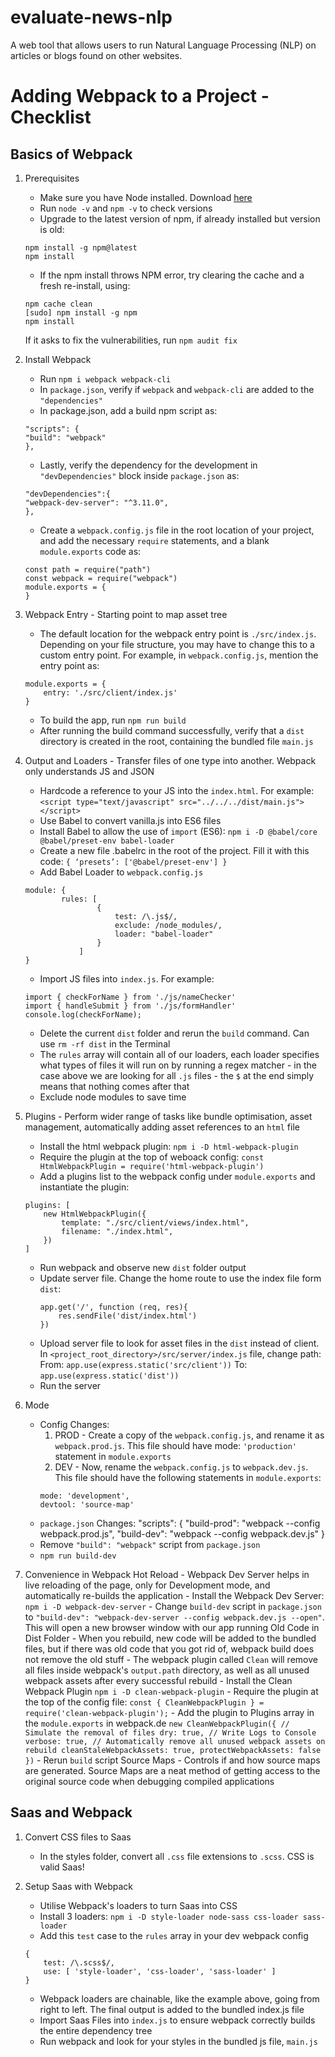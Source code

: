 # evaluate-news-nlp
A web tool that allows users to run Natural Language Processing (NLP) on articles or blogs found on other websites.

# Adding Webpack to a Project - Checklist

## Basics of Webpack

1. Prerequisites
    - Make sure you have Node installed. Download [here](https://nodejs.org/en/download/)
    - Run `node -v` and `npm -v` to check versions
    - Upgrade to the latest version of npm, if already installed but version is old:
    ```
    npm install -g npm@latest
    npm install
    ```
    - If the npm install throws NPM error, try clearing the cache and a fresh re-install, using:
    ```
    npm cache clean 
    [sudo] npm install -g npm 
    npm install
    ```
    If it asks to fix the vulnerabilities, run `npm audit fix`

2. Install Webpack
    - Run `npm i webpack webpack-cli`
    - In `package.json`, verify if `webpack` and `webpack-cli` are added to the `"dependencies"`
    - In package.json, add a build npm script as:
    ```
    "scripts": {
    "build": "webpack"
    },
    ```
    - Lastly, verify the dependency for the development in `"devDependencies"` block inside `package.json` as:
    ```
    "devDependencies":{
    "webpack-dev-server": "^3.11.0",
    },
    ```
    - Create a `webpack.config.js` file in the root location of your project, and add the necessary `require` statements, and a blank `module.exports` code as:
    ```
    const path = require("path")
    const webpack = require("webpack")
    module.exports = {
    }
    ```

3. Webpack Entry - Starting point to map asset tree
    - The default location for the webpack entry point is `./src/index.js`. Depending on your file structure, you may have to change this to a custom entry point. For example, in `webpack.config.js`, mention the entry point as:
    ```
    module.exports = {
        entry: './src/client/index.js'
    }
    ```
    - To build the app, run `npm run build`
    - After running the build command successfully, verify that a `dist` directory is created in the root, containing the bundled file `main.js`

4. Output and Loaders - Transfer files of one type into another. Webpack only understands JS and JSON
    - Hardcode a reference to your JS into the `index.html`. For example: `<script type="text/javascript" src="../../../dist/main.js"></script>`
    - Use Babel to convert vanilla.js into ES6 files
    - Install Babel to allow the use of `import` (ES6):
    `npm i -D @babel/core @babel/preset-env babel-loader`
    - Create a new file .babelrc in the root of the project. Fill it with this code:
    `{ ‘presets’: ['@babel/preset-env'] }`
    - Add Babel Loader to `webpack.config.js`
    ```
    module: {
            rules: [
                    {
                        test: /\.js$/,
                        exclude: /node_modules/,
                        loader: "babel-loader"
                    }
                ]
    }
    ```
    - Import JS files into `index.js`. For example:
    ```
    import { checkForName } from './js/nameChecker'
    import { handleSubmit } from './js/formHandler'
    console.log(checkForName);
    ```
    - Delete the current `dist` folder and rerun the `build` command. Can use `rm -rf dist` in the Terminal
    - The `rules` array will contain all of our loaders, each loader specifies what types of files it will run on by running a regex matcher - in the case above we are looking for all `.js` files - the `$` at the end simply means that nothing comes after that
    - Exclude node modules to save time

5. Plugins - Perform wider range of tasks like bundle optimisation, asset management, automatically adding asset references to an `html` file
    - Install the html webpack plugin: `npm i -D html-webpack-plugin`
    - Require the plugin at the top of weboack config: `const HtmlWebpackPlugin = require('html-webpack-plugin')`
    - Add a plugins list to the webpack config under `module.exports` and instantiate the plugin:
    ```
    plugins: [
        new HtmlWebpackPlugin({
            template: "./src/client/views/index.html",
            filename: "./index.html",
        })
    ]
    ```
    - Run webpack and observe new `dist` folder output
    - Update server file. Change the home route to use the index file form `dist`:
      ```
      app.get('/', function (req, res){
          res.sendFile('dist/index.html')
      })
      ```
    - Upload server file to look for asset files in the `dist` instead of client. In `<project_root_directory>/src/server/index.js` file, change path:
    From: `app.use(express.static('src/client'))` To: `app.use(express.static('dist'))`
    - Run the server

6. Mode
    - Config Changes:
        1. PROD - Create a copy of the `webpack.config.js`, and rename it as `webpack.prod.js`. This file should have mode: `'production'` statement in `module.exports`
        2. DEV - Now, rename the `webpack.config.js` to `webpack.dev.js`. This file should have the following statements in `module.exports`:
        ```
        mode: 'development',
        devtool: 'source-map'
        ```
    - `package.json` Changes:
    "scripts": {
        "build-prod": "webpack --config webpack.prod.js",
        "build-dev": "webpack --config webpack.dev.js"
    }
    - Remove `"build": "webpack"` script from `package.json`
    - `npm run build-dev`

7. Convenience in Webpack
    Hot Reload
        - Webpack Dev Server helps in live reloading of the page, only for Development mode, and automatically re-builds the application
        - Install the Webpack Dev Server: `npm i -D webpack-dev-server`
        - Change `build-dev` script in `package.json` to `"build-dev": "webpack-dev-server --config webpack.dev.js --open"`. This will open a new browser window with our app running
    Old Code in Dist Folder
        - When you rebuild, new code will be added to the bundled files, but if there was old code that you got rid of, webpack build does not remove the old stuff
        - The webpack plugin called `Clean` will remove all files inside webpack's `output.path` directory, as well as all unused webpack assets after every successful rebuild
        - Install the Clean Webpack Plugin `npm i -D clean-webpack-plugin`
        - Require the plugin at the top of the config file: `const { CleanWebpackPlugin } = require('clean-webpack-plugin');`
        - Add the plugin to Plugins array in the `module.exports` in webpack.de
        ```
        new CleanWebpackPlugin({
                // Simulate the removal of files
                dry: true,
                // Write Logs to Console
                verbose: true,
                // Automatically remove all unused webpack assets on rebuild
                cleanStaleWebpackAssets: true,
                protectWebpackAssets: false
        })
        ```
        - Rerun `build` script
    Source Maps
        - Controls if and how source maps are generated. Source Maps are a neat method of getting access to the original source code when debugging compiled applications

## Saas and Webpack

1. Convert CSS files to Saas
    - In the styles folder, convert all `.css` file extensions to `.scss`. CSS is valid Saas!

2. Setup Saas with Webpack
    - Utilise Webpack's loaders to turn Saas into CSS
    - Install 3 loaders: `npm i -D style-loader node-sass css-loader sass-loader`
    - Add this `test` case to the `rules` array in your dev webpack config
    ```
    {
        test: /\.scss$/,
        use: [ 'style-loader', 'css-loader', 'sass-loader' ]
    }
    ```
    - Webpack loaders are chainable, like the example above, going from right to left. The final output is added to the bundled index.js file 
    - Import Saas Files into `index.js` to ensure webpack correctly builds the entire dependency tree
    - Run webpack and look for your styles in the bundled js file, `main.js`